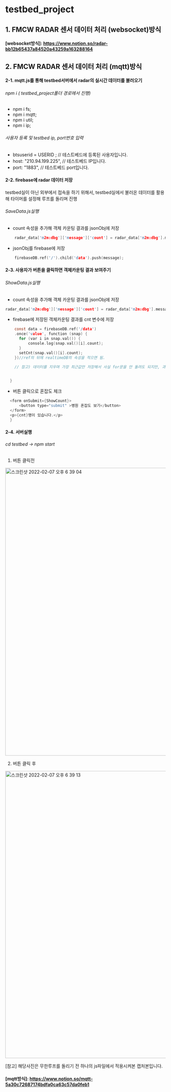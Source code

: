 # testbed_project

## 1. FMCW RADAR 센서 데이터 처리 (websocket)방식
#### [websocket방식]: https://www.notion.so/radar-bb12b65437a84520a43259a163288164

## 2. FMCW RADAR 센서 데이터 처리 (mqtt)방식

#### 2-1. mqtt.js를 통해 testbed서버에서 radar의 실시간 데이터를 불러오기

###### npm i ( testbed_project폴더 경로에서 진행)
- npm i fs;
- npm i mqtt;
- npm i util;
- npm i ip;

###### 사용자 등록 및 testbed ip, port번호 입력
- btsuserid = USERID ;  // 테스트베드에 등록된 사용자입니다.
- host: "210.94.199.225",    //  테스트베드 IP입니다.
- port: "1883",    //  테스트베드 port입니다.

#### 2-2. firebase에 radar 데이터 저장
testbed실이 아닌 외부에서 접속을 하기 위해서, testbed실에서 불러온 데이터를 활용해 타이머를 설정해 루프를 돌리며 진행

###### SaveData.js실행
- count 속성을 추가해 객체 카운팅 결과를 jsonObj에 저장
``` c
    radar_data['m2m:dbg']['message']['count'] = radar_data['m2m:dbg'].message.SenValue.length; 
```

- jsonObj를 firebase에 저장
``` c
    firebaseDB.ref('/').child('data').push(message);
```

#### 2-3. 사용자가 버튼을 클릭하면 객체카운팅 결과 보여주기


###### ShowData.js실행

- count 속성을 추가해 객체 카운팅 결과를 jsonObj에 저장
``` c
radar_data['m2m:dbg']['message']['count'] = radar_data['m2m:dbg'].message.SenValue.length; 
```

- firebase에 저장된 객체카운팅 결과를 cnt 변수에 저장
``` c
    const data = firebaseDB.ref('/data')
    .once('value', function (snap) {
      for (var i in snap.val()) {
          console.log(snap.val()[i].count);
      }
      setCnt(snap.val()[i].count);
    })//ref의 뒤에 realtimeDB의 속성을 적으면 됨.

    // 참고) 데이터를 지우며 가장 최근값만 저장해서 사실 for문을 안 돌려도 되지만, 과거 데이터를 사용할 일이 생길때를 대비해 for문으로 작성함.
    

  }
```
- 버튼 클릭으로 혼잡도 체크
``` c
  <form onSubmit={ShowCount}>
      <button type="submit" >병원 혼잡도 보기</button>
  </form>
  <p>{cnt}명이 있습니다.</p>
  }
```

#### 2-4. 서버실행

###### cd testbed -> npm start

1. 버튼 클릭전
<img width="902" alt="스크린샷 2022-02-07 오후 6 39 04" src="https://user-images.githubusercontent.com/74058047/152772132-499e5d7c-a5d9-4f4a-a9c7-9d4585dca4db.png">

2. 버튼 클릭 후 
<img width="900" alt="스크린샷 2022-02-07 오후 6 39 13" src="https://user-images.githubusercontent.com/74058047/152772164-a0247521-f9dc-47cb-aefe-e6e2f2193232.png">

[참고] 해당사진은 무한루프를 돌리기 전 하나의 js파일에서 적용시켜본 캡처본입니다.
#### [mqtt방식]: https://www.notion.so/mqtt-5a30c72687174bdfa0ca63c57da0feb1

 
